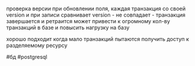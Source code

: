 проверка версии при обновлении поля, каждая транзакция со своей version и при записи сравнивает version - не совпадает - транзакция завершается и ретраится
может привести к огромному кол-ву транзакций в базе и повысить нагрузку на базу

хорошо подходит когда мало транзакций пытаются получить доступ к разделяемому ресурсу

#бд 
#postgresql